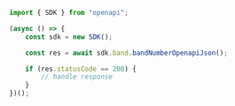 <!-- Start SDK Example Usage -->


```typescript
import { SDK } from "openapi";

(async () => {
    const sdk = new SDK();

    const res = await sdk.band.bandNumberOpenapiJson();

    if (res.statusCode == 200) {
        // handle response
    }
})();

```
<!-- End SDK Example Usage -->